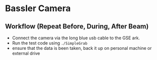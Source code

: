 # Bassler Camera

## Workflow (Repeat Before, During, After Beam)

- Connect the camera via the long blue usb cable to the GSE ark.
- Run the test code using `./SimpleGrab`
- ensure that the data is been taken, back it up on personal machine or external drive
